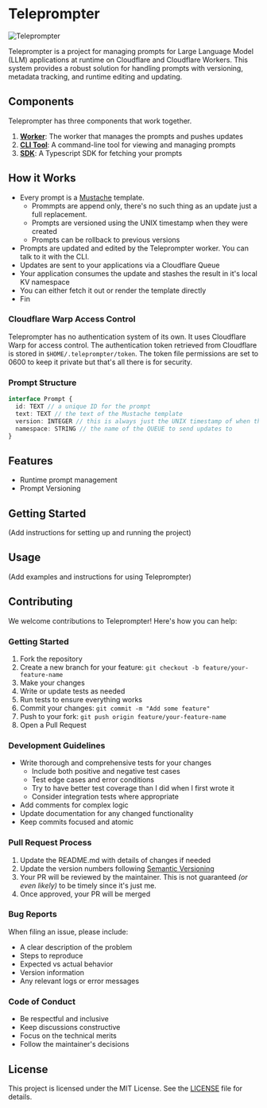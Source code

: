 # Teleprompter

![Teleprompter](https://external-content.duckduckgo.com/iu/?u=http%3A%2F%2Fwww.falcofilms.com%2FuploadsSystem%2Fshopping%2Ffiles%2Fimages%2F8j1NYUzTgv.JPG&f=1&nofb=1&ipt=04ecddc673e830605d2bb7bf46ebac24b1c56c760b2aebe24d6782c1bdc39e6c&ipo=images)

Teleprompter is a project for managing prompts for Large Language Model (LLM) applications at runtime on Cloudflare and Cloudflare Workers. This system provides a robust solution for handling prompts with versioning, metadata tracking, and runtime editing and updating.

## Components

Teleprompter has three components that work together.

1. **[Worker](https://github.com/britt/teleprompter)**: The worker that manages the prompts and pushes updates
2. **[CLI Tool](https://github.com/britt/teleprompter-cli)**: A command-line tool for viewing and managing prompts
3. **[SDK](https://github.com/britt/teleprompter-sdk)**: A Typescript SDK for fetching your prompts

## How it Works

* Every prompt is a [Mustache](https://mustache.github.io/) template.
  * Prommpts are append only, there's no such thing  as an update just a full replacement.
  * Prompts are versioned using the UNIX timestamp when they were created
  * Prompts can be rollback to previous versions
* Prompts are updated and edited by the Teleprompter worker. You can talk to it with the CLI.
* Updates are sent to your applications via a Cloudflare Queue
* Your application consumes the update and stashes the result in it's local KV namespace
* You can either fetch it out or render the template directly
* Fin

### Cloudflare Warp Access Control
Teleprompter has no authentication system of its own. It uses Cloudflare Warp for access control. The authentication token retrieved from Cloudflare is stored in `$HOME/.teleprompter/token`. The token file permissions are set to 0600 to keep it private but that's all there is for security.

### Prompt Structure

```typescript
interface Prompt {
  id: TEXT // a unique ID for the prompt
  text: TEXT // the text of the Mustache template
  version: INTEGER // this is always just the UNIX timestamp of when this prom,pt was edited
  namespace: STRING // the name of the QUEUE to send updates to
}
```
   
## Features
- Runtime prompt management
- Prompt Versioning

## Getting Started

(Add instructions for setting up and running the project)

## Usage

(Add examples and instructions for using Teleprompter)

## Contributing

We welcome contributions to Teleprompter! Here's how you can help:

### Getting Started

1. Fork the repository
2. Create a new branch for your feature: `git checkout -b feature/your-feature-name`
3. Make your changes
4. Write or update tests as needed
5. Run tests to ensure everything works
6. Commit your changes: `git commit -m "Add some feature"`
7. Push to your fork: `git push origin feature/your-feature-name`
8. Open a Pull Request

### Development Guidelines

- Write thorough and comprehensive tests for your changes
  - Include both positive and negative test cases
  - Test edge cases and error conditions
  - Try to have better test coverage than I did when I first wrote it
  - Consider integration tests where appropriate
- Add comments for complex logic
- Update documentation for any changed functionality
- Keep commits focused and atomic

### Pull Request Process

1. Update the README.md with details of changes if needed
2. Update the version numbers following [Semantic Versioning](https://semver.org/)
3. Your PR will be reviewed by the maintainer. This is not guaranteed _(or even likely)_ to be timely since it's just me.
4. Once approved, your PR will be merged

### Bug Reports

When filing an issue, please include:

- A clear description of the problem
- Steps to reproduce
- Expected vs actual behavior
- Version information
- Any relevant logs or error messages

### Code of Conduct

- Be respectful and inclusive
- Keep discussions constructive
- Focus on the technical merits
- Follow the maintainer's decisions

## License

This project is licensed under the MIT License. See the [LICENSE](LICENSE) file for details.
